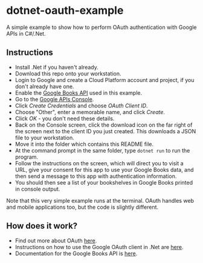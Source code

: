 # dotnet-oauth-example

A simple example to show how to perform OAuth authentication with Google APIs in C#/.Net.

## Instructions

* Install .Net if you haven't already.
* Download this repo onto your workstation.
* Login to Google and create a Cloud Platform account and project, if you don't already have one.
* Enable the [Google Books API](https://console.developers.google.com/apis/api/books.googleapis.com/overview) used in this example.
* Go to the [Google APIs Console](https://console.developers.google.com/apis/credentials).
* Click *Create Credentials* and choose *OAuth Client ID*.
* Choose "Other", enter a memorable name, and click *Create*.
* Click *OK* - you don't need these details.
* Back on the Console screen, click the download icon on the far right of the screen next to the client ID you just created.  This downloads a JSON file to your workstation.
* Move it into the folder which contains this README file.
* At the command prompt in the same folder, type `dotnet run` to run the program.
* Follow the instructions on the screen, which will direct you to visit a URL, give your consent for this app to use your Google Books data, and then send a message to this app with authentication information.
* You should then see a list of your bookshelves in Google Books printed in console output.

Note that this very simple example runs at the terminal.  OAuth handles web and mobile applications too, but the code is slightly different.

## How does it work?

* Find out more about OAuth [here](https://www.varonis.com/blog/what-is-oauth/).
* Instructions on how to use the Google OAuth client in .Net are [here](https://developers.google.com/identity/protocols/OAuth2InstalledApp).
* Documentation for the Google Books API is [here](https://googleapis.dev/dotnet/Google.Apis.Books.v1/latest/api/Google.Apis.Books.v1.html).
